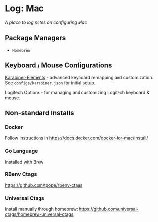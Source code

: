 # Log: Mac

_A place to log notes on configuring Mac_

## Package Managers

- `Homebrew`

## Keyboard / Mouse Configurations

[Karabiner-Elements](https://karabiner-elements.pqrs.org/) - advanced keyboard remapping and customization. See `configs/karabiner.json` for initial setup.

Logitech Options - for managing and customizing Logitech keyboard & mouse.

## Non-standard Installs

### Docker

Follow instructions in https://docs.docker.com/docker-for-mac/install/

### Go Language

Installed with Brew

### RBenv Ctags

https://github.com/tpope/rbenv-ctags

### Universal Ctags

Install manually through homebrew: https://github.com/universal-ctags/homebrew-universal-ctags
